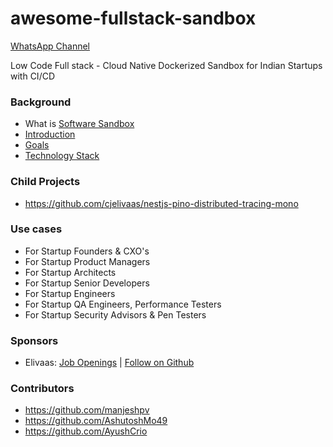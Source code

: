 # awesome-fullstack-sandbox

[WhatsApp Channel](https://whatsapp.com/channel/0029VaBiBTP4NVibK7ejAs14)

Low Code Full stack - Cloud Native Dockerized Sandbox for Indian Startups with CI/CD


### Background
- What is [Software Sandbox](https://www.techopedia.com/definition/27681/sandbox-software-testing)
- [Introduction](https://github.com/manjeshpv/awesome-sandbox/blob/main/docs/readme.md)
- [Goals](https://github.com/manjeshpv/awesome-sandbox/blob/main/docs/goals.md)
- [Technology Stack](https://github.com/manjeshpv/awesome-sandbox/blob/main/docs/tech-stack.md)

### Child Projects
- https://github.com/cjelivaas/nestjs-pino-distributed-tracing-mono

### Use cases
- For Startup Founders & CXO's
- For Startup Product Managers
- For Startup Architects
- For Startup Senior Developers
- For Startup Engineers
- For Startup QA Engineers, Performance Testers
- For Startup Security Advisors & Pen Testers

### Sponsors
- Elivaas: [Job Openings](https://www.instahyre.com/jobs-at-elivaas/) | [Follow on Github](https://github.com/elivaasd)


### Contributors
- https://github.com/manjeshpv
- https://github.com/AshutoshMo49
- https://github.com/AyushCrio
